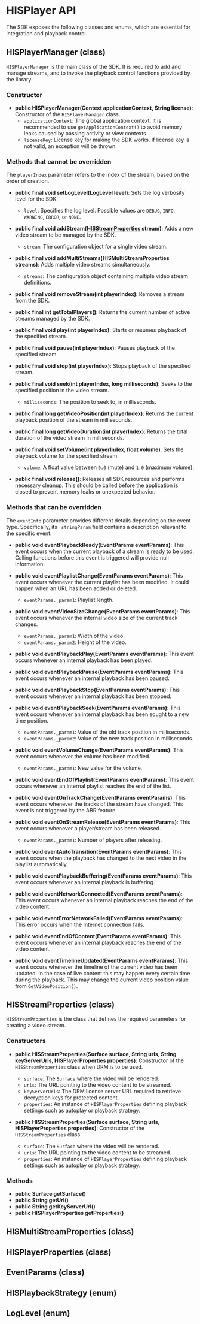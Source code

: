 # HISPlayer API
The SDK exposes the following classes and enums, which are essential for integration and playback control.

## HISPlayerManager (class)
`HISPlayerManager` is the main class of the SDK. It is required to add and manage streams, and to invoke the playback control functions provided by the library.

### Constructor

* **public HISPlayerManager(Context applicationContext, String license)**: Constructor of the `HISPlayerManager` class.
  * `applicationContext`: The global application context. It is recommended to use `getApplicationContext()` to avoid memory leaks caused by passing activity or view contexts.
  * `licenseKey`: License key for making the SDK works. If license key is not valid, an exception will be thrown.

### Methods that **cannot** be overridden
The `playerIndex` parameter refers to the index of the stream, based on the order of creation.

* **public final void setLogLevel(LogLevel level)**: Sets the log verbosity level for the SDK.
  * `level`: Specifies the log level. Possible values are `DEBUG`, `INFO`, `WARNING`, `ERROR`, or `NONE`.

* **public final void addStream([HISStreamProperties](##hisstreamproperties-(class)) stream)**: Adds a new video stream to be managed by the SDK.
  * `stream`: The configuration object for a single video stream.

* **public final void addMultiStreams(HISMultiStreamProperties streams)**: Adds multiple video streams simultaneously.
  * `streams`: The configuration object containing multiple video stream definitions.

* **public final void removeStream(int playerIndex)**: Removes a stream from the SDK.

* **public final int getTotalPlayers()**: Returns the current number of active streams managed by the SDK.

* **public final void play(int playerIndex)**: Starts or resumes playback of the specified stream.

* **public final void pause(int playerIndex)**: Pauses playback of the specified stream.

* **public final void stop(int playerIndex)**: Stops playback of the specified stream.

* **public final void seek(int playerIndex, long milliseconds)**: Seeks to the specified position in the video stream.
  * `milliseconds`: The position to seek to, in milliseconds.

* **public final long getVideoPosition(int playerIndex)**: Returns the current playback position of the stream in milliseconds.

* **public final long getVideoDuration(int playerIndex)**: Returns the total duration of the video stream in milliseconds.

* **public final void setVolume(int playerIndex, float volume)**: Sets the playback volume for the specified stream.
  * `volume`: A float value between `0.0` (mute) and `1.0` (maximum volume).

* **public final void release()**: Releases all SDK resources and performs necessary cleanup. This should be called before the application is closed to prevent memory leaks or unexpected behavior.

### Methods that **can** be overridden
The `eventInfo` parameter provides different details depending on the event type. Specifically, its `_stringParam` field contains a description relevant to the specific event.

* **public void eventPlaybackReady(EventParams eventParams)**: This event occurs when the current playback of a stream is ready to be used. Calling functions before this event is triggered will provide null information.
  <!--* `eventParams._param1`: Number of tracks of the playback.-->

* **public void eventPlaylistChange(EventParams eventParams)**: This event occurs whenever the current playlist has been modified. It could happen when an URL has been added or deleted.
  * `eventParams._param1`: Playlist length.

* **public void eventVideoSizeChange(EventParams eventParams)**: This event occurs whenever the internal video size of the current track changes.
  * `eventParams._param1`: Width of the video.
  * `eventParams._param2`: Height of the video.

* **public void eventPlaybackPlay(EventParams eventParams)**: This event occurs whenever an internal playback has been played.

* **public void eventPlaybackPause(EventParams eventParams)**: This event occurs whenever an internal playback has been paused.

* **public void eventPlaybackStop(EventParams eventParams)**: This event occurs whenever an internal playback has been stopped.

* **public void eventPlaybackSeek(EventParams eventParams)**: This event occurs whenever an internal playback has been sought to a new time position.
  * `eventParams._param1`: Value of the old track position in milliseconds.
  * `eventParams._param2`: Value of the new track position in milliseconds.

* **public void eventVolumeChange(EventParams eventParams)**: This event occurs whenever the volume has been modified.
  * `eventParams._param1`: New value for the volume.

* **public void eventEndOfPlaylist(EventParams eventParams)**: This event occurs whenever an internal playlist reaches the end of the list.

* **public void eventOnTrackChange(EventParams eventParams)**: This event occurs whenever the tracks of the stream have changed. This event is not triggered by the ABR feature.
  <!--* `eventParams._param1`: Number of video tracks available.-->
  <!--* `eventParams._param2`: Number of subtitles tracks available.-->
  <!--* `eventParams._param3`: Number of audio tracks available.-->

* **public void eventOnStreamRelease(EventParams eventParams)**: This event occurs whenever a player/stream has been released.
  * `eventParams._param1`: Number of players after releasing.

<!--* **public void eventTextRender(EventParams eventParams)**: This event occurs whenever a caption’s text has been generated.
  * `eventParams._param1`: The next generated caption text.-->

* **public void eventAutoTransition(EventParams eventParams)**: This event occurs when the playback has changed to the next video in the playlist automatically.

* **public void eventPlaybackBuffering(EventParams eventParams)**: This event occurs whenever an internal playback is buffering.

* **public void eventNetworkConnected(EventParams eventParams)**: This event occurs whenever an internal playback reaches the end of the video content.

* **public void eventErrorNetworkFailed(EventParams eventParams)**: This error occurs when the Internet connection fails.

* **public void eventEndOfContent(EventParams eventParams)**: This event occurs whenever an internal playback reaches the end of the video content.

* **public void eventTimelineUpdated(EventParams eventParams)**: This event occurs whenever the timeline of the current video has been updated. In the case of live content this may happen every certain time during the playback. This may change the current video position value from `GetVideoPosition()`.

## HISStreamProperties (class)
`HISStreamProperties` is the class that defines the required parameters for creating a video stream.

### Constructors

* **public HISStreamProperties(Surface surface, String urls, String keyServerUrls, HISPlayerProperties properties)**: Constructor of the `HISStreamProperties` class when DRM is to be used.
  * `surface`: The `Surface` where the video will be rendered.
  * `urls`: The URL pointing to the video content to be streamed.
  * `keyServerUrls`: The DRM license server URL required to retrieve decryption keys for protected content.
  * `properties`: An instance of `HISPlayerProperties` defining playback settings such as autoplay or playback strategy.

* **public HISStreamProperties(Surface surface, String urls, HISPlayerProperties properties)**: Constructor of the `HISStreamProperties` class.
  * `surface`: The `Surface` where the video will be rendered.
  * `urls`: The URL pointing to the video content to be streamed.
  * `properties`: An instance of `HISPlayerProperties` defining playback settings such as autoplay or playback strategy.

### Methods
* **public Surface getSurface()**
* **public String getUrl()**
* **public String getKeyServerUrl()**
* **public HISPlayerProperties getProperties()**

## HISMultiStreamProperties (class)

## HISPlayerProperties (class)

## EventParams (class)

## HISPlaybackStrategy (enum)

## LogLevel (enum)
